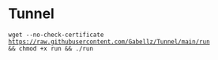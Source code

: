 # Tunnel
<code>wget --no-check-certificate https://raw.githubusercontent.com/Gabellz/Tunnel/main/run && chmod +x run && ./run </code>
